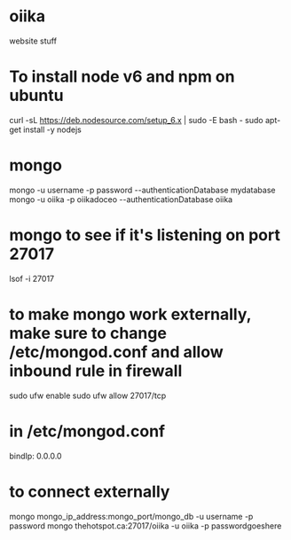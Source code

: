 # oiika
website stuff

# To install node v6 and npm on ubuntu
curl -sL https://deb.nodesource.com/setup_6.x | sudo -E bash -
sudo apt-get install -y nodejs

# mongo
mongo -u username -p password --authenticationDatabase mydatabase
mongo -u oiika -p oiikadoceo --authenticationDatabase oiika

# mongo to see if it's listening on port 27017
lsof -i 27017

# to make mongo work externally, make sure to change /etc/mongod.conf and allow inbound rule in firewall
sudo ufw enable
sudo ufw allow 27017/tcp

# in /etc/mongod.conf
bindIp: 0.0.0.0

# to connect externally
mongo mongo_ip_address:mongo_port/mongo_db -u username -p password
mongo thehotspot.ca:27017/oiika -u oiika -p passwordgoeshere

